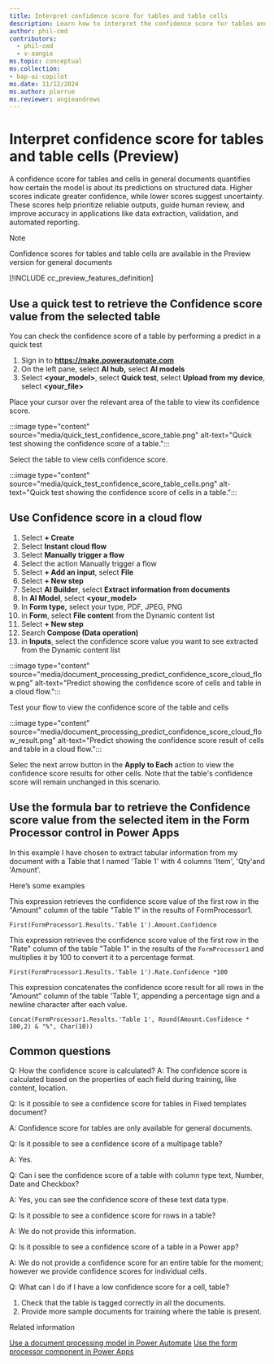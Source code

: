 ```yaml
---
title: Interpret confidence score for tables and table cells
description: Learn how to interpret the confidence score for tables and table cells.
author: phil-cmd
contributors:
  - phil-cmd
  - v-aangie
ms.topic: conceptual
ms.collection: 
- bap-ai-copilot
ms.date: 11/12/2024
ms.author: plarrue
ms.reviewer: angieandrews
---
```


# Interpret confidence score for tables and table cells (Preview)

A confidence score for tables and cells in general documents quantifies how certain the model is about its predictions on structured data. Higher scores indicate greater confidence, while lower scores suggest uncertainty. These scores help prioritize reliable outputs, guide human review, and improve accuracy in applications like data extraction, validation, and automated reporting.

> [!NOTE]
> Confidence scores for tables and table cells are available in the Preview version for general documents

[!INCLUDE cc_preview_features_definition]

<!--Please let me know if this is copilot/AI, preview or GA.-->

## Use a quick test to retrieve the Confidence score value from the selected table

You can check the confidence score of a table by performing a predict in a quick test
1.	Sign in to **https://make.powerautomate.com**
2.	On the left pane, select **AI hub,** select **AI models**
3.	Select **<your_model>**, select **Quick test**, select **Upload from my device**, select **<your_file>**

Place your cursor over the relevant area of the table to view its confidence score.

:::image type="content" source="media/quick_test_confidence_score_table.png" alt-text="Quick test showing the confidence score of a table.":::

Select the table to view cells confidence score.

:::image type="content" source="media/quick_test_confidence_score_table_cells.png" alt-text="Quick test showing the confidence score of cells in a table.":::

## Use Confidence score in a cloud flow

1.	Select **+ Create**
2.	Select **Instant cloud flow**
3.	Select **Manually trigger a flow**
4.	Select the action Manually trigger a flow
5.	Select **+ Add an input**, select **File**
6.	Select **+ New step**
7.	Select **AI Builder**, select **Extract information from documents**
8.	In **AI Model**, select **<your_model>**
9.	In **Form type,** select your type, PDF, JPEG, PNG
10.	in **Form**, select **File conten**t from the Dynamic content list
11.	Select **+ New step**
12.	Search **Compose (Data operation)**
13.	in **Inputs**, select the confidence score value you want to see extracted from the Dynamic content list

:::image type="content" source="media/document_processing_predict_confidence_score_cloud_flow.png" alt-text="Predict showing the confidence score of cells and table in a cloud flow.":::

Test your flow to view the confidence score of the table and cells

:::image type="content" source="media/document_processing_predict_confidence_score_cloud_flow_result.png" alt-text="Predict showing the confidence score result of cells and table in a cloud flow.":::

Selec the next arrow button in the **Apply to Each** action to view the confidence score results for other cells. Note that the table's confidence score will remain unchanged in this scenario.



## Use the formula bar to retrieve the Confidence score value from the selected item in the Form Processor  control in Power Apps

In this example I have chosen to extract tabular information from my document with a Table that I named 'Table 1' with 4 columns 'Item', 'Qty'and 'Amount'.

Here’s some examples

This expression retrieves the confidence score value of the first row in the "Amount" column of the table "Table 1" in the results of FormProcessor1.

```power-fx
First(FormProcessor1.Results.'Table 1').Amount.Confidence
```

This expression retrieves the confidence score value of the first row in the "Rate" column of the table "Table 1" in the results of the `FormProcessor1` and multiplies it by 100 to convert it to a percentage format.

```power-fx
First(FormProcessor1.Results.'Table 1').Rate.Confidence *100
```

This expression concatenates the confidence score result for all rows in the "Amount" column of the table 'Table 1', appending a percentage sign and a newline character after each value.

```power-fx
Concat(FormProcessor1.Results.'Table 1', Round(Amount.Confidence * 100,2) & "%", Char(10))
```

## Common questions

Q: How the confidence score is calculated?
A: The confidence score is calculated based on the properties of each field during training, like content, location.

Q: Is it possible to see a confidence score for tables in Fixed templates document?

A: Confidence score for tables are only available for general documents.

Q: Is it possible to see a confidence score of a multipage table?

A: Yes.

Q: Can i see the confidence score of a table with column type text, Number, Date and Checkbox?

A: Yes, you can see the confidence score of these text data type.

Q: Is it possible to see a confidence score for rows in a table?

A: We do not provide this information.

Q: Is it possible to see a confidence score of a table in a Power app?

A: We do not provide a confidence score for an entire table for the moment; however we provide confidence scores for individual cells.

Q: What can I do if I have a low confidence score for a cell, table?

1.	Check that the table is tagged correctly in all the documents.
2.	Provide more sample documents for training where the table is present.


Related information

[Use a document processing model in Power Automate](form-processing-model-in-flow.md)
[Use the form processor component in Power Apps](form-processor-component-in-powerapps.md)

